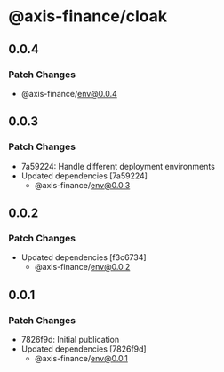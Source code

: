# @axis-finance/cloak

## 0.0.4

### Patch Changes

- @axis-finance/env@0.0.4

## 0.0.3

### Patch Changes

- 7a59224: Handle different deployment environments
- Updated dependencies [7a59224]
  - @axis-finance/env@0.0.3

## 0.0.2

### Patch Changes

- Updated dependencies [f3c6734]
  - @axis-finance/env@0.0.2

## 0.0.1

### Patch Changes

- 7826f9d: Initial publication
- Updated dependencies [7826f9d]
  - @axis-finance/env@0.0.1
